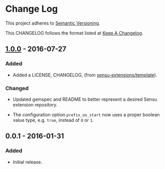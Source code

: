 # Change Log

This project adheres to [Semantic Versioning](http://semver.org/).

This CHANGELOG follows the format listed at [Keep A Changelog](http://keepachangelog.com/).

## [1.0.0] - 2016-07-27

### Added

- Added a LICENSE, CHANGELOG, (from
[sensu-extensions/template](https://github.com/sensu-extensions/template)).

### Changed

- Updated gemspec and README to better represent a desired Sensu extension
repository.

- The configuration option `prefix_on_start` now uses a proper boolean
value type, e.g. `true`, instead of `0` or `1`.

## 0.0.1 - 2016-01-31

### Added

- Initial release.

[Unreleased]: https://github.com/sensu-extensions/sensu-extensions-system-profile/compare/1.0.0...HEAD
[1.0.0]: https://github.com/sensu-extensions/sensu-extensions-system-profile/compare/0.0.1...1.0.0
